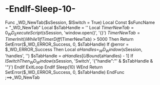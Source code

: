 # -EndIf-Sleep-10-
Func _WD_NewTab($sSession, $lSwitch = True)     Local Const $sFuncName = "_WD_NewTab"     Local $sTabHandle = ''     Local $TimerNewTab = 0     _WD_ExecuteScript($sSession, 'window.open()', '{}')     $TimerNewTab = TimerInit()      While 1         If TimerDiff($TimerNewTab) > 5000 Then Return SetError($_WD_ERROR_Success, 0, $sTabHandle)         If @error = $_WD_ERROR_Success Then             Local $aHandles = _WD_Window($sSession, 'handles', '')             $sTabHandle = $aHandles[UBound($aHandles) - 1]             If $lSwitch Then                 _WD_Window($sSession, 'Switch', '{"handle":"' &amp; $sTabHandle &amp; '"}')             EndIf             ExitLoop         EndIf         Sleep(10)     WEnd     Return SetError($_WD_ERROR_Success, 0, $sTabHandle) EndFunc   ;==>_WD_NewTab
